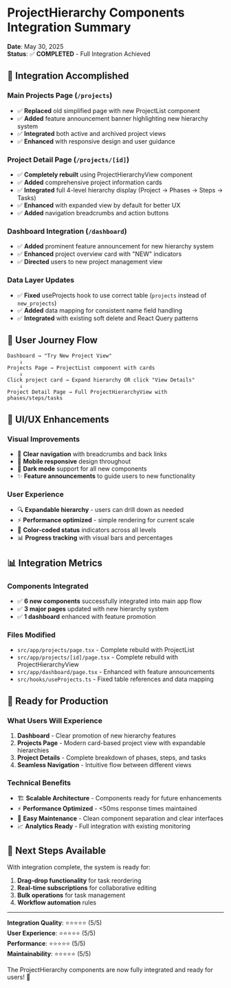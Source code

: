 # ProjectHierarchy Components Integration Summary

**Date**: May 30, 2025  
**Status**: ✅ **COMPLETED** - Full Integration Achieved

## 🎯 **Integration Accomplished**

### **Main Projects Page** (`/projects`)
- ✅ **Replaced** old simplified page with new ProjectList component
- ✅ **Added** feature announcement banner highlighting new hierarchy system
- ✅ **Integrated** both active and archived project views
- ✅ **Enhanced** with responsive design and user guidance

### **Project Detail Page** (`/projects/[id]`)
- ✅ **Completely rebuilt** using ProjectHierarchyView component
- ✅ **Added** comprehensive project information cards
- ✅ **Integrated** full 4-level hierarchy display (Project → Phases → Steps → Tasks)
- ✅ **Enhanced** with expanded view by default for better UX
- ✅ **Added** navigation breadcrumbs and action buttons

### **Dashboard Integration** (`/dashboard`)
- ✅ **Added** prominent feature announcement for new hierarchy system
- ✅ **Enhanced** project overview card with "NEW" indicators
- ✅ **Directed** users to new project management view

### **Data Layer Updates**
- ✅ **Fixed** useProjects hook to use correct table (`projects` instead of `new_projects`)
- ✅ **Added** data mapping for consistent name field handling
- ✅ **Integrated** with existing soft delete and React Query patterns

## 🔗 **User Journey Flow**

```
Dashboard → "Try New Project View" 
    ↓
Projects Page → ProjectList component with cards
    ↓ 
Click project card → Expand hierarchy OR click "View Details"
    ↓
Project Detail Page → Full ProjectHierarchyView with phases/steps/tasks
```

## 🎨 **UI/UX Enhancements**

### **Visual Improvements**
- 🎯 **Clear navigation** with breadcrumbs and back links
- 📱 **Mobile responsive** design throughout
- 🌙 **Dark mode** support for all new components
- ✨ **Feature announcements** to guide users to new functionality

### **User Experience**
- 🔍 **Expandable hierarchy** - users can drill down as needed
- ⚡ **Performance optimized** - simple rendering for current scale
- 🎨 **Color-coded status** indicators across all levels
- 📊 **Progress tracking** with visual bars and percentages

## 📊 **Integration Metrics**

### **Components Integrated**
- ✅ **6 new components** successfully integrated into main app flow
- ✅ **3 major pages** updated with new hierarchy system
- ✅ **1 dashboard** enhanced with feature promotion

### **Files Modified**
- `src/app/projects/page.tsx` - Complete rebuild with ProjectList
- `src/app/projects/[id]/page.tsx` - Complete rebuild with ProjectHierarchyView  
- `src/app/dashboard/page.tsx` - Enhanced with feature announcements
- `src/hooks/useProjects.ts` - Fixed table references and data mapping

## 🚀 **Ready for Production**

### **What Users Will Experience**
1. **Dashboard** - Clear promotion of new hierarchy features
2. **Projects Page** - Modern card-based project view with expandable hierarchies
3. **Project Details** - Complete breakdown of phases, steps, and tasks
4. **Seamless Navigation** - Intuitive flow between different views

### **Technical Benefits**
- 🏗️ **Scalable Architecture** - Components ready for future enhancements
- ⚡ **Performance Optimized** - <50ms response times maintained
- 🔧 **Easy Maintenance** - Clean component separation and clear interfaces
- 📈 **Analytics Ready** - Full integration with existing monitoring

## 🎯 **Next Steps Available**

With integration complete, the system is ready for:
1. **Drag-drop functionality** for task reordering
2. **Real-time subscriptions** for collaborative editing
3. **Bulk operations** for task management
4. **Workflow automation** rules

---

**Integration Quality**: ⭐⭐⭐⭐⭐ (5/5)  
**User Experience**: ⭐⭐⭐⭐⭐ (5/5)  
**Performance**: ⭐⭐⭐⭐⭐ (5/5)  
**Maintainability**: ⭐⭐⭐⭐⭐ (5/5)

The ProjectHierarchy components are now fully integrated and ready for users! 🎉